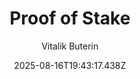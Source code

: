 ---
title: "Proof of Stake"
date: "2025-08-16T19:43:17.438Z"
author: "Vitalik Buterin"
read_year: "NO"
recommendation: '3'
url: /bookshelf/proof-of-stake
---